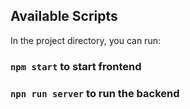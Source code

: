 ## Available Scripts

In the project directory, you can run:

### `npm start` to start frontend

### `npn run server` to run the backend
